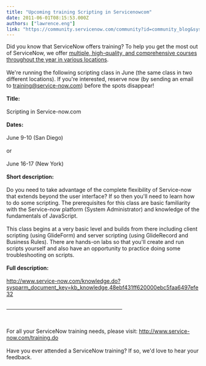 ```yaml
---
title: "Upcoming training Scripting in Servicenowcom"
date: 2011-06-01T08:15:53.000Z
authors: ["lawrence.eng"]
link: "https://community.servicenow.com/community?id=community_blog&sys_id=21fde22ddbd0dbc01dcaf3231f9619c4"
---
```

<p>Did you know that ServiceNow offers training? To help you get the most out of ServiceNow, we offer <a title="k-external-small" class="jive-link-external-small" href="https://www.service-now.com/hi/sys_report_display.do?sysparm_report_id=cfeea3a14a36232e0020e2b8207928f0" rel="nofollow" target="_blank">multiple, high-quality, and comprehensive courses throughout the year in various locations</a>.<br/><br/>We're running the following scripting class in June (the same class in two different locations). If you're interested, reserve now (by sending an email to <a title="k-email-small" class="jive-link-email-small" href="mailto:training@service-now.com">training@service-now.com</a>) before the spots disappear!<br/><br/><strong>Title:</strong> <br/><br/>Scripting in Service-now.com<br/><br/><strong>Dates:</strong><br/><br/>June 9-10 (San Diego)<br/><br/>or<br/><br/>June 16-17 (New York)<br/><br/><strong>Short description:</strong><br/><br/>Do you need to take advantage of the complete flexibility of Service-now that extends beyond the user interface? If so then you'll need to learn how to do some scripting. The prerequisites for this class are basic familiarity with the Service-now platform (System Administrator) and knowledge of the fundamentals of JavaScript.<br/><br/>This class begins at a very basic level and builds from there including client scripting (using GlideForm) and server scripting (using GlideRecord and Business Rules). There are hands-on labs so that you'll create and run scripts yourself and also have an opportunity to practice doing some troubleshooting on scripts.<br/><br/><strong>Full description:</strong> <br/><br/><a title="k-external-small" class="jive-link-external-small" href="http://www.service-now.com/knowledge.do?sysparm_document_key=kb_knowledge,48ebf431ff620000ebc5faa6497efe32" rel="nofollow" target="_blank">http://www.service-now.com/knowledge.do?sysparm_document_key=kb_knowledge,48ebf431ff620000ebc5faa6497efe32</a><br/><br/></p><hr width="60%"/><br/><br/><span>For all your ServiceNow training needs, please visit: </span><a title="k-external-small" class="jive-link-external-small" href="http://www.service-now.com/training.do" rel="nofollow" target="_blank">http://www.service-now.com/training.do</a><br/><br/><span>Have you ever attended a ServiceNow training? If so, we'd love to hear your feedback.</span>